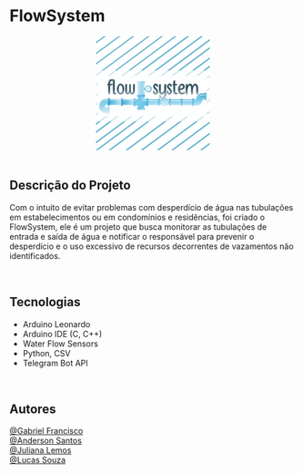 # FlowSystem
<div align="center">
<img src="https://github.com/GabsLima19/Bot-Telegram-FlowSystem/blob/main/logo-flowsystem.jpeg" height="200px" width="200px">
</div>

<br>

## Descrição do Projeto
Com o intuito de evitar problemas com desperdício de água nas tubulações em estabelecimentos ou em condomínios e residências, foi criado o FlowSystem, ele é um projeto que busca monitorar as tubulações de entrada e saída de água e notificar o responsável para prevenir o desperdício e o uso excessivo de recursos decorrentes de vazamentos não identificados.

<br>

## Tecnologias
- Arduino Leonardo
- Arduino IDE (C, C++) 
- Water Flow Sensors
- Python, CSV
- Telegram Bot API

<br>

## Autores
[@Gabriel Francisco](https://github.com/GabsLima19) <br>
[@Anderson Santos](https://github.com/AndersPotato) <br>
[@Juliana Lemos](https://github.com/JulianaLemosSa) <br>
[@Lucas Souza](https://github.com/KiritoRedEyes) <br>
